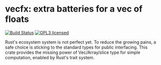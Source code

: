 
# vecfx: extra batteries for a vec of floats

[![Build Status](https://travis-ci.org/ybyygu/vecfx.svg?branch=master)](https://travis-ci.org/ybyygu/vecfx)
[![GPL3 licensed](https://img.shields.io/badge/license-GPL3-blue.svg)](./LICENSE)

Rust's ecosystem system is not perfect yet. To reduce the growing pains, a safe
choice is sticking to the standard types for public interfacing. This crate
provides the missing power of Vec/Array/slice type for simple computation,
enabled by Rust's trait system.

